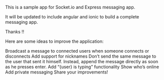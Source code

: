 This is a sample app for Socket.io and Express messaging app.

It will be updated to include angular and ionic to build a complete messaging app.

Thanks !!


Here are some ideas to improve the application:

Broadcast a message to connected users when someone connects or disconnects
Add support for nicknames
Don’t send the same message to the user that sent it himself. Instead, append the message directly as soon as he presses enter.
Add “{user} is typing” functionality
Show who’s online
Add private messaging
Share your improvements!
